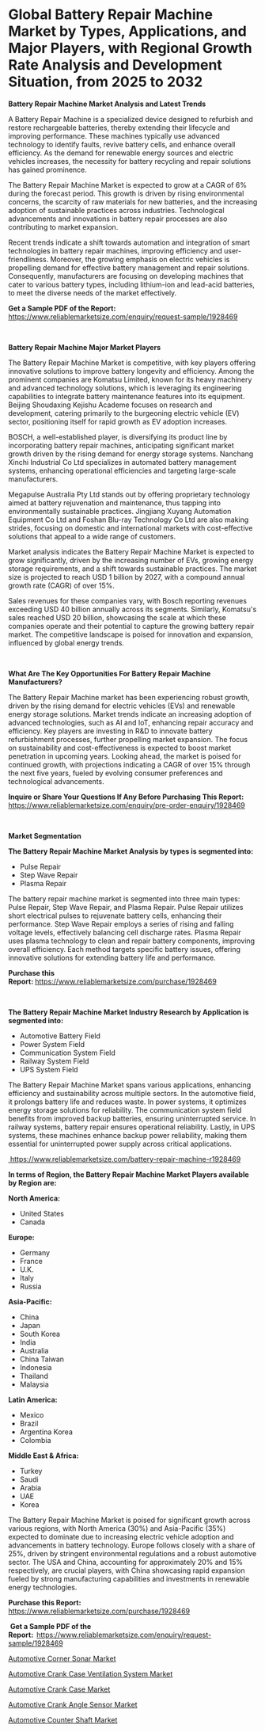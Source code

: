 <p><h1>Global Battery Repair Machine Market by Types, Applications, and Major Players, with Regional Growth Rate Analysis and Development Situation, from 2025 to 2032</h1></p><p><strong>Battery Repair Machine Market Analysis and Latest Trends</strong></p>
<p><p>A Battery Repair Machine is a specialized device designed to refurbish and restore rechargeable batteries, thereby extending their lifecycle and improving performance. These machines typically use advanced technology to identify faults, revive battery cells, and enhance overall efficiency. As the demand for renewable energy sources and electric vehicles increases, the necessity for battery recycling and repair solutions has gained prominence.</p><p>The Battery Repair Machine Market is expected to grow at a CAGR of 6% during the forecast period. This growth is driven by rising environmental concerns, the scarcity of raw materials for new batteries, and the increasing adoption of sustainable practices across industries. Technological advancements and innovations in battery repair processes are also contributing to market expansion. </p><p>Recent trends indicate a shift towards automation and integration of smart technologies in battery repair machines, improving efficiency and user-friendliness. Moreover, the growing emphasis on electric vehicles is propelling demand for effective battery management and repair solutions. Consequently, manufacturers are focusing on developing machines that cater to various battery types, including lithium-ion and lead-acid batteries, to meet the diverse needs of the market effectively.</p></p>
<p><strong>Get a Sample PDF of the Report:&nbsp;</strong> <a href="https://www.reliablemarketsize.com/enquiry/request-sample/1928469?utm_campaign=3175&utm_medium=2&utm_source=Github&utm_content=ia&utm_term=29032025&utm_id=battery-repair-machine">https://www.reliablemarketsize.com/enquiry/request-sample/1928469</a></p>
<p>&nbsp;</p>
<p><strong>Battery Repair Machine Major Market Players</strong></p>
<p><p>The Battery Repair Machine Market is competitive, with key players offering innovative solutions to improve battery longevity and efficiency. Among the prominent companies are Komatsu Limited, known for its heavy machinery and advanced technology solutions, which is leveraging its engineering capabilities to integrate battery maintenance features into its equipment. Beijing Shoudaxing Kejishu Academe focuses on research and development, catering primarily to the burgeoning electric vehicle (EV) sector, positioning itself for rapid growth as EV adoption increases.</p><p>BOSCH, a well-established player, is diversifying its product line by incorporating battery repair machines, anticipating significant market growth driven by the rising demand for energy storage systems. Nanchang Xinchi Industrial Co Ltd specializes in automated battery management systems, enhancing operational efficiencies and targeting large-scale manufacturers.</p><p>Megapulse Australia Pty Ltd stands out by offering proprietary technology aimed at battery rejuvenation and maintenance, thus tapping into environmentally sustainable practices. Jingjiang Xuyang Automation Equipment Co Ltd and Foshan Blu-ray Technology Co Ltd are also making strides, focusing on domestic and international markets with cost-effective solutions that appeal to a wide range of customers.</p><p>Market analysis indicates the Battery Repair Machine Market is expected to grow significantly, driven by the increasing number of EVs, growing energy storage requirements, and a shift towards sustainable practices. The market size is projected to reach USD 1 billion by 2027, with a compound annual growth rate (CAGR) of over 15%.</p><p>Sales revenues for these companies vary, with Bosch reporting revenues exceeding USD 40 billion annually across its segments. Similarly, Komatsu's sales reached USD 20 billion, showcasing the scale at which these companies operate and their potential to capture the growing battery repair market. The competitive landscape is poised for innovation and expansion, influenced by global energy trends.</p></p>
<p>&nbsp;</p>
<p><strong>What Are The Key Opportunities For Battery Repair Machine Manufacturers?</strong></p>
<p><p>The Battery Repair Machine market has been experiencing robust growth, driven by the rising demand for electric vehicles (EVs) and renewable energy storage solutions. Market trends indicate an increasing adoption of advanced technologies, such as AI and IoT, enhancing repair accuracy and efficiency. Key players are investing in R&D to innovate battery refurbishment processes, further propelling market expansion. The focus on sustainability and cost-effectiveness is expected to boost market penetration in upcoming years. Looking ahead, the market is poised for continued growth, with projections indicating a CAGR of over 15% through the next five years, fueled by evolving consumer preferences and technological advancements.</p></p>
<p><strong>Inquire or Share Your Questions If Any Before Purchasing This Report:</strong> <a href="https://www.reliablemarketsize.com/enquiry/pre-order-enquiry/1928469?utm_campaign=3175&utm_medium=2&utm_source=Github&utm_content=ia&utm_term=29032025&utm_id=battery-repair-machine">https://www.reliablemarketsize.com/enquiry/pre-order-enquiry/1928469</a></p>
<p>&nbsp;</p>
<p><strong>Market Segmentation</strong></p>
<p><strong>The Battery Repair Machine Market Analysis by types is segmented into:</strong></p>
<p><ul><li>Pulse Repair</li><li>Step Wave Repair</li><li>Plasma Repair</li></ul></p>
<p><p>The battery repair machine market is segmented into three main types: Pulse Repair, Step Wave Repair, and Plasma Repair. Pulse Repair utilizes short electrical pulses to rejuvenate battery cells, enhancing their performance. Step Wave Repair employs a series of rising and falling voltage levels, effectively balancing cell discharge rates. Plasma Repair uses plasma technology to clean and repair battery components, improving overall efficiency. Each method targets specific battery issues, offering innovative solutions for extending battery life and performance.</p></p>
<p><strong>Purchase this Report:&nbsp;</strong><a href="https://www.reliablemarketsize.com/purchase/1928469?utm_campaign=3175&utm_medium=2&utm_source=Github&utm_content=ia&utm_term=29032025&utm_id=battery-repair-machine">https://www.reliablemarketsize.com/purchase/1928469</a></p>
<p>&nbsp;</p>
<p><strong>The Battery Repair Machine Market Industry Research by Application is segmented into:</strong></p>
<p><ul><li>Automotive Battery Field</li><li>Power System Field</li><li>Communication System Field</li><li>Railway System Field</li><li>UPS System Field</li></ul></p>
<p><p>The Battery Repair Machine Market spans various applications, enhancing efficiency and sustainability across multiple sectors. In the automotive field, it prolongs battery life and reduces waste. In power systems, it optimizes energy storage solutions for reliability. The communication system field benefits from improved backup batteries, ensuring uninterrupted service. In railway systems, battery repair ensures operational reliability. Lastly, in UPS systems, these machines enhance backup power reliability, making them essential for uninterrupted power supply across critical applications.</p></p>
<p><a href="https://www.reliablemarketsize.com/battery-repair-machine-r1928469?utm_campaign=3175&utm_medium=2&utm_source=Github&utm_content=ia&utm_term=29032025&utm_id=battery-repair-machine">&nbsp;https://www.reliablemarketsize.com/battery-repair-machine-r1928469</a></p>
<p><strong>In terms of Region, the Battery Repair Machine Market Players available by Region are:</strong></p>
<p>
    <p> <strong> North America: </strong>
        <ul>
            <li>United States</li>
            <li>Canada</li>
        </ul>
        </p> 
    <p> <strong> Europe: </strong>
        <ul>
            <li>Germany</li>
            <li>France</li>
            <li>U.K.</li>
            <li>Italy</li>
            <li>Russia</li>
        </ul>
        </p> 
    <p> <strong> Asia-Pacific: </strong>
        <ul>
            <li>China</li>
            <li>Japan</li>
            <li>South Korea</li>
            <li>India</li>
            <li>Australia</li>
            <li>China Taiwan</li>
            <li>Indonesia</li>
            <li>Thailand</li>
            <li>Malaysia</li>
        </ul>
        </p> 
    <p> <strong> Latin America: </strong>
        <ul>
            <li>Mexico</li>
            <li>Brazil</li>
            <li>Argentina Korea</li>
            <li>Colombia</li>
        </ul>
        </p> 
    <p> <strong> Middle East & Africa: </strong>
        <ul>
            <li>Turkey</li>
            <li>Saudi</li>
            <li>Arabia</li>
            <li>UAE</li>
            <li>Korea</li>
        </ul>
    </p>
    </p>
<p><p>The Battery Repair Machine Market is poised for significant growth across various regions, with North America (30%) and Asia-Pacific (35%) expected to dominate due to increasing electric vehicle adoption and advancements in battery technology. Europe follows closely with a share of 25%, driven by stringent environmental regulations and a robust automotive sector. The USA and China, accounting for approximately 20% and 15% respectively, are crucial players, with China showcasing rapid expansion fueled by strong manufacturing capabilities and investments in renewable energy technologies.</p></p>
<p><strong>Purchase this Report: </strong><a href="https://www.reliablemarketsize.com/purchase/1928469?utm_campaign=3175&utm_medium=2&utm_source=Github&utm_content=ia&utm_term=29032025&utm_id=battery-repair-machine">https://www.reliablemarketsize.com/purchase/1928469</a></p>
<p>&nbsp;<strong>Get a Sample PDF of the Report:&nbsp;&nbsp;</strong><a href="https://www.reliablemarketsize.com/enquiry/request-sample/1928469?utm_campaign=3175&utm_medium=2&utm_source=Github&utm_content=ia&utm_term=29032025&utm_id=battery-repair-machine">https://www.reliablemarketsize.com/enquiry/request-sample/1928469</a></p>
<p><strong></strong></p>
<p><p><a href="https://github.com/avirsuckra/Market-Research-Report-List-1/blob/main/automotive-corner-sonar-market.md?utm_campaign=3175&utm_medium=2&utm_source=Github&utm_content=ia&utm_term=29032025&utm_id=battery-repair-machine">Automotive Corner Sonar Market</a></p><p><a href="https://github.com/forttgoddym7/Market-Research-Report-List-1/blob/main/automotive-crank-case-ventilation-system-market.md?utm_campaign=3175&utm_medium=2&utm_source=Github&utm_content=ia&utm_term=29032025&utm_id=battery-repair-machine">Automotive Crank Case Ventilation System Market</a></p><p><a href="https://github.com/daddskokenk4/Market-Research-Report-List-1/blob/main/automotive-crank-case-market.md?utm_campaign=3175&utm_medium=2&utm_source=Github&utm_content=ia&utm_term=29032025&utm_id=battery-repair-machine">Automotive Crank Case Market</a></p><p><a href="https://github.com/kimomeifbnu26/Market-Research-Report-List-1/blob/main/automotive-crank-angle-sensor-market.md?utm_campaign=3175&utm_medium=2&utm_source=Github&utm_content=ia&utm_term=29032025&utm_id=battery-repair-machine">Automotive Crank Angle Sensor Market</a></p><p><a href="https://github.com/nicoytabiz7/Market-Research-Report-List-1/blob/main/automotive-counter-shaft-market.md?utm_campaign=3175&utm_medium=2&utm_source=Github&utm_content=ia&utm_term=29032025&utm_id=battery-repair-machine">Automotive Counter Shaft Market</a></p></p>